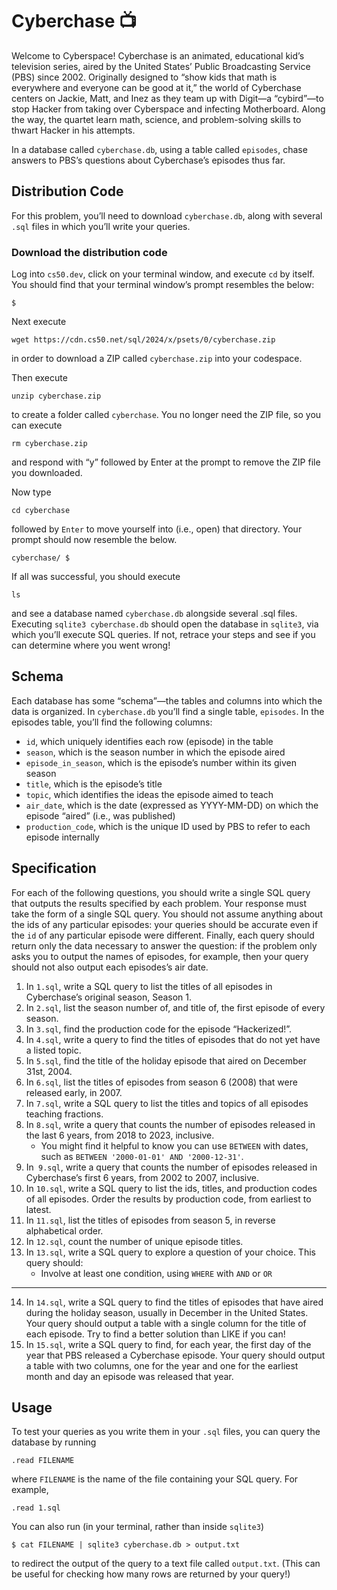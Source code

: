 # Cyberchase 📺

Welcome to Cyberspace! Cyberchase is an animated, educational kid’s television series, aired by the United States’ Public Broadcasting Service (PBS) since 2002. Originally designed to “show kids that math is everywhere and everyone can be good at it,” the world of Cyberchase centers on Jackie, Matt, and Inez as they team up with Digit—a “cybird”—to stop Hacker from taking over Cyberspace and infecting Motherboard. Along the way, the quartet learn math, science, and problem-solving skills to thwart Hacker in his attempts.

In a database called `cyberchase.db`, using a table called `episodes`, chase answers to PBS’s questions about Cyberchase’s episodes thus far.

## Distribution Code

For this problem, you’ll need to download `cyberchase.db`, along with several `.sql` files in which you’ll write your queries.

### Download the distribution code

Log into `cs50.dev`, click on your terminal window, and execute `cd` by itself. You should find that your terminal window’s prompt resembles the below:

```
$
```

Next execute

```
wget https://cdn.cs50.net/sql/2024/x/psets/0/cyberchase.zip
```

in order to download a ZIP called `cyberchase.zip` into your codespace.

Then execute

```
unzip cyberchase.zip
```

to create a folder called `cyberchase`. You no longer need the ZIP file, so you can execute

```
rm cyberchase.zip
```

and respond with “y” followed by Enter at the prompt to remove the ZIP file you downloaded.

Now type

```
cd cyberchase
```

followed by `Enter` to move yourself into (i.e., open) that directory. Your prompt should now resemble the below.

```
cyberchase/ $
```

If all was successful, you should execute

```
ls
```

and see a database named `cyberchase.db` alongside several .sql files. Executing `sqlite3 cyberchase.db` should open the database in `sqlite3`, via which you’ll execute SQL queries. If not, retrace your steps and see if you can determine where you went wrong!


## Schema

Each database has some “schema”—the tables and columns into which the data is organized. In `cyberchase.db` you’ll find a single table, `episodes`. In the episodes table, you’ll find the following columns:

- `id`, which uniquely identifies each row (episode) in the table
- `season`, which is the season number in which the episode aired
- `episode_in_season`, which is the episode’s number within its given season
- `title`, which is the episode’s title
- `topic`, which identifies the ideas the episode aimed to teach
- `air_date`, which is the date (expressed as YYYY-MM-DD) on which the episode “aired” (i.e., was published)
- `production_code`, which is the unique ID used by PBS to refer to each episode internally

## Specification

For each of the following questions, you should write a single SQL query that outputs the results specified by each problem. Your response must take the form of a single SQL query. You should not assume anything about the ids of any particular episodes: your queries should be accurate even if the `id` of any particular episode were different. Finally, each query should return only the data necessary to answer the question: if the problem only asks you to output the names of episodes, for example, then your query should not also output each episodes’s air date.

1. In `1.sql`, write a SQL query to list the titles of all episodes in Cyberchase’s original season, Season 1.
2. In `2.sql`, list the season number of, and title of, the first episode of every season.
3. In `3.sql`, find the production code for the episode “Hackerized!”.
4. In `4.sql`, write a query to find the titles of episodes that do not yet have a listed topic.
5. In `5.sql`, find the title of the holiday episode that aired on December 31st, 2004.
6. In `6.sql`, list the titles of episodes from season 6 (2008) that were released early, in 2007.
7. In `7.sql`, write a SQL query to list the titles and topics of all episodes teaching fractions.
8. In `8.sql`, write a query that counts the number of episodes released in the last 6 years, from 2018 to 2023, inclusive.
    - You might find it helpful to know you can use `BETWEEN` with dates, such as `BETWEEN '2000-01-01' AND '2000-12-31'`.
9. In` 9.sql`, write a query that counts the number of episodes released in Cyberchase’s first 6 years, from 2002 to 2007, inclusive.
10. In `10.sql`, write a SQL query to list the ids, titles, and production codes of all episodes. Order the results by production code, from earliest to latest.
11. In `11.sql`, list the titles of episodes from season 5, in reverse alphabetical order.
12. In `12.sql`, count the number of unique episode titles.
13. In `13.sql`, write a SQL query to explore a question of your choice. This query should:
    - Involve at least one condition, using `WHERE` with `AND` or `OR`
---
14. In `14.sql`, write a SQL query to find the titles of episodes that have aired during the holiday season, usually in December in the United States. Your query should output a table with a single column for the title of each episode. Try to find a better solution than LIKE if you can!
15. In `15.sql`, write a SQL query to find, for each year, the first day of the year that PBS released a Cyberchase episode. Your query should output a table with two columns, one for the year and one for the earliest month and day an episode was released that year.


## Usage

To test your queries as you write them in your `.sql` files, you can query the database by running

```
.read FILENAME
```

where `FILENAME` is the name of the file containing your SQL query. For example,

```
.read 1.sql
```

You can also run (in your terminal, rather than inside `sqlite3`)

```
$ cat FILENAME | sqlite3 cyberchase.db > output.txt
```

to redirect the output of the query to a text file called `output.txt`. (This can be useful for checking how many rows are returned by your query!)
